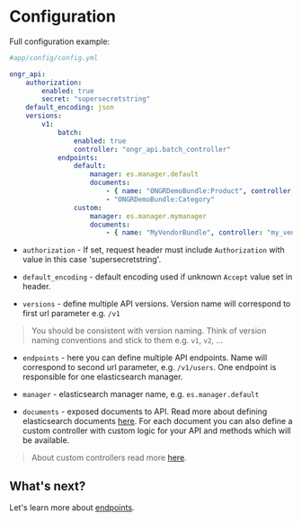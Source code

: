 Configuration
=============

Full configuration example:

```yaml
#app/config/config.yml

ongr_api:
    authorization:
        enabled: true
        secret: "supersecretstring"
    default_encoding: json
    versions:
        v1:
            batch:
                enabled: true
                controller: "ongr_api.batch_controller"
            endpoints:
                default:
                    manager: es.manager.default
                    documents:
                        - { name: "ONGRDemoBundle:Product", controller: "ongr_api.rest_controller", methods: ["GET", "POST"] }
                        - "ONGRDemoBundle:Category"
                custom:
                    manager: es.manager.mymanager
                    documents:
                        - { name: "MyVendorBundle", controller: "my_vendor.rest_controller" }
```

- `authorization` - If set, request header must include `Authorization` with value in this case 'supersecretstring'.

- `default_encoding` - default encoding used if unknown `Accept` value set in header.

- `versions` - define multiple API versions. Version name will correspond to first url parameter e.g. `/v1`
> You should be consistent with version naming. Think of version naming conventions and stick to them e.g. ``v1``, ``v2``, ...

- `endpoints` - here you can define multiple API endpoints. Name will correspond to second url parameter, e.g. `/v1/users`. One endpoint is responsible for one elasticsearch manager.

- `manager` - elasticsearch manager name, e.g. `es.manager.default`

- `documents` - exposed documents to API. Read more about defining elasticsearch documents [here][1]. For each document you can also define a custom controller with custom logic for your API and methods which will be available.
> About custom controllers read more [here][2].

What's next?
-------------
Let's learn more about [endpoints][3].

[1]: http://ongr.readthedocs.org/en/latest/components/ElasticsearchBundle/mapping.html
[2]: custom_controller.md
[3]: endpoints.md
